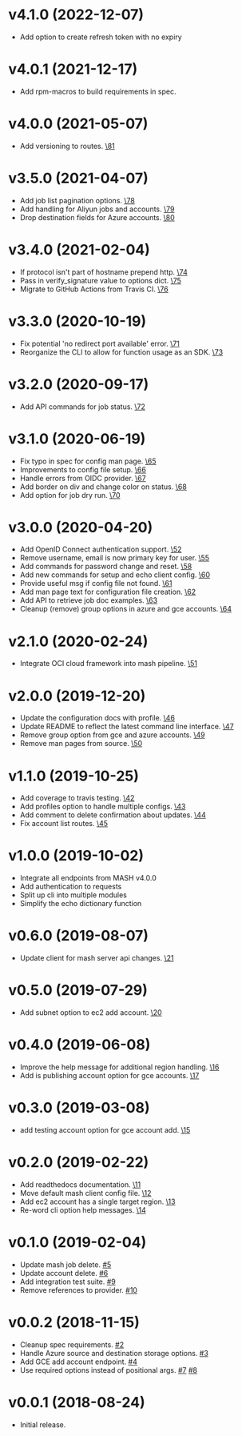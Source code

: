 v4.1.0 (2022-12-07)
===================

- Add option to create refresh token with no expiry

v4.0.1 (2021-12-17)
===================

- Add rpm-macros to build requirements in spec.

v4.0.0 (2021-05-07)
===================

- Add versioning to routes.
  [\81](https://github.com/suse-enceladus/mash-client/pull/81)

v3.5.0 (2021-04-07)
===================

- Add job list pagination options.
  [\78](https://github.com/suse-enceladus/mash-client/pull/78)
- Add handling for Aliyun jobs and accounts.
  [\79](https://github.com/suse-enceladus/mash-client/pull/79)
- Drop destination fields for Azure accounts.
  [\80](https://github.com/suse-enceladus/mash-client/pull/80)

v3.4.0 (2021-02-04)
===================

- If protocol isn't part of hostname prepend http.
  [\74](https://github.com/suse-enceladus/mash-client/pull/74)
- Pass in verify_signature value to options dict.
  [\75](https://github.com/suse-enceladus/mash-client/pull/75)
- Migrate to GitHub Actions from Travis CI.
  [\76](https://github.com/suse-enceladus/mash-client/pull/76)

v3.3.0 (2020-10-19)
===================

- Fix potential 'no redirect port available' error.
  [\71](https://github.com/suse-enceladus/mash-client/pull/71)
- Reorganize the CLI to allow for function usage as an SDK.
  [\73](https://github.com/suse-enceladus/mash-client/pull/73)

v3.2.0 (2020-09-17)
===================

- Add API commands for job status.
  [\72](https://github.com/suse-enceladus/mash-client/pull/72)

v3.1.0 (2020-06-19)
===================

- Fix typo in spec for config man page.
  [\65](https://github.com/suse-enceladus/mash-client/pull/65)
- Improvements to config file setup.
  [\66](https://github.com/suse-enceladus/mash-client/pull/66)
- Handle errors from OIDC provider.
  [\67](https://github.com/suse-enceladus/mash-client/pull/67)
- Add border on div and change color on status.
  [\68](https://github.com/suse-enceladus/mash-client/pull/68)
- Add option for job dry run.
  [\70](https://github.com/suse-enceladus/mash-client/pull/70)

v3.0.0 (2020-04-20)
===================

- Add OpenID Connect authentication support.
  [\52](https://github.com/suse-enceladus/mash-client/pull/52)
- Remove username, email is now primary key for user.
  [\55](https://github.com/suse-enceladus/mash-client/pull/55)
- Add commands for password change and reset.
  [\58](https://github.com/suse-enceladus/mash-client/pull/58)
- Add new commands for setup and echo client config.
  [\60](https://github.com/suse-enceladus/mash-client/pull/60)
- Provide useful msg if config file not found.
  [\61](https://github.com/suse-enceladus/mash-client/pull/61)
- Add man page text for configuration file creation.
  [\62](https://github.com/suse-enceladus/mash-client/pull/62)
- Add API to retrieve job doc examples.
  [\63](https://github.com/suse-enceladus/mash-client/pull/63)
- Cleanup (remove) group options in azure and gce accounts.
  [\64](https://github.com/suse-enceladus/mash-client/pull/64)

v2.1.0 (2020-02-24)
===================

- Integrate OCI cloud framework into mash pipeline.
  [\51](https://github.com/suse-enceladus/mash-client/pull/51)

v2.0.0 (2019-12-20)
===================

- Update the configuration docs with profile.
  [\46](https://github.com/suse-enceladus/mash-client/pull/46)
- Update README to reflect the latest command line interface.
  [\47](https://github.com/suse-enceladus/mash-client/pull/47)
- Remove group option from gce and azure accounts.
  [\49](https://github.com/suse-enceladus/mash-client/pull/49)
- Remove man pages from source.
  [\50](https://github.com/suse-enceladus/mash-client/pull/50)

v1.1.0 (2019-10-25)
===================

- Add coverage to travis testing.
  [\42](https://github.com/suse-enceladus/mash-client/pull/42)
- Add profiles option to handle multiple configs.
  [\43](https://github.com/suse-enceladus/mash-client/pull/43)
- Add comment to delete confirmation about updates.
  [\44](https://github.com/suse-enceladus/mash-client/pull/44)
- Fix account list routes.
  [\45](https://github.com/suse-enceladus/mash-client/pull/45)

v1.0.0 (2019-10-02)
===================

- Integrate all endpoints from MASH v4.0.0
- Add authentication to requests
- Split up cli into multiple modules
- Simplify the echo dictionary function

v0.6.0 (2019-08-07)
===================

- Update client for mash server api changes.
  [\21](https://github.com/suse-enceladus/mash-client/pull/21)

v0.5.0 (2019-07-29)
===================

- Add subnet option to ec2 add account.
  [\20](https://github.com/suse-enceladus/mash-client/pull/20)

v0.4.0 (2019-06-08)
===================

- Improve the help message for additional region handling.
  [\16](https://github.com/suse-enceladus/mash-client/pull/16)
- Add is publishing account option for gce accounts.
  [\17](https://github.com/suse-enceladus/mash-client/pull/17)

v0.3.0 (2019-03-08)
===================

- add testing account option for gce account add.
  [\15](https://github.com/suse-enceladus/mash-client/pull/15)

v0.2.0 (2019-02-22)
===================

- Add readthedocs documentation.
  [\11](https://github.com/SUSE-Enceladus/mash-client/pull/11)
- Move default mash client config file.
  [\12](https://github.com/SUSE-Enceladus/mash-client/pull/12)
- Add ec2 account has a single target region.
  [\13](https://github.com/SUSE-Enceladus/mash-client/pull/13)
- Re-word cli option help messages.
  [\14](https://github.com/SUSE-Enceladus/mash-client/pull/14)

v0.1.0 (2019-02-04)
===================

- Update mash job delete.
  [\#5](https://github.com/SUSE-Enceladus/mash-client/pull/5)
- Update account delete.
  [\#6](https://github.com/SUSE-Enceladus/mash-client/pull/6)
- Add integration test suite.
  [\#9](https://github.com/SUSE-Enceladus/mash-client/pull/9)
- Remove references to provider.
  [\#10](https://github.com/SUSE-Enceladus/mash-client/pull/10)

v0.0.2 (2018-11-15)
===================

- Cleanup spec requirements.
  [\#2](https://github.com/SUSE-Enceladus/mash-client/pull/2)
- Handle Azure source and destination storage options.
  [\#3](https://github.com/SUSE-Enceladus/mash-client/pull/3)
- Add GCE add account endpoint.
  [\#4](https://github.com/SUSE-Enceladus/mash-client/pull/4)
- Use required options instead of positional args.
  [\#7](https://github.com/SUSE-Enceladus/mash-client/pull/7)
  [\#8](https://github.com/SUSE-Enceladus/mash-client/pull/8)

v0.0.1 (2018-08-24)
===================

- Initial release.
